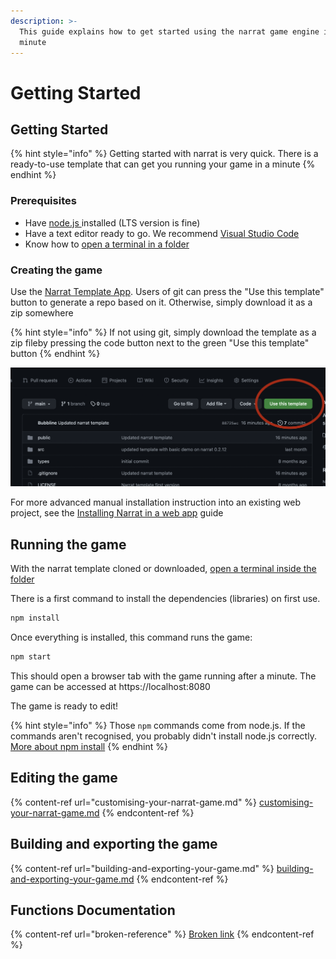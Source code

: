 ```yaml
---
description: >-
  This guide explains how to get started using the narrat game engine in a
  minute
---
```


# Getting Started

## Getting Started

{% hint style="info" %}
Getting started with narrat is very quick. There is a ready-to-use template that can get you running your game in a minute
{% endhint %}

### Prerequisites

* Have [node.js ](https://nodejs.org/en/)installed (LTS version is fine)
* Have a text editor ready to go. We recommend [Visual Studio Code](https://code.visualstudio.com/)
* Know how to [open a terminal in a folder](https://www.groovypost.com/howto/open-command-window-terminal-window-specific-folder-windows-mac-linux/)

### Creating the game

Use the [Narrat Template App](https://github.com/nialna/narrat-template). Users of git can press the "Use this template" button to generate a repo based on it. Otherwise, simply download it as a zip somewhere

{% hint style="info" %}
If not using git, simply download the template as a zip fileby pressing the code button next to the green "Use this template" button
{% endhint %}

![](<../.gitbook/assets/image (2).png>)

For more advanced manual installation instruction into an existing web project, see the [Installing Narrat in a web app](installing-narrat-in-a-web-app.md) guide

## Running the game

With the narrat template cloned or downloaded, [open a terminal inside the folder](https://www.groovypost.com/howto/open-command-window-terminal-window-specific-folder-windows-mac-linux/)

There is a first command to install the dependencies (libraries) on first use.

```bash
npm install
```

Once everything is installed, this command runs the game:

```bash
npm start
```

This should open a browser tab with the game running after a minute. The game can be accessed at https://localhost:8080

The game is ready to edit!

{% hint style="info" %}
Those `npm` commands come from node.js. If the commands aren't recognised, you probably didn't install node.js correctly. [More about npm install](https://www.stackchief.com/tutorials/npm%20install%20|%20how%20it%20works)
{% endhint %}

## Editing the game

{% content-ref url="customising-your-narrat-game.md" %}
[customising-your-narrat-game.md](customising-your-narrat-game.md)
{% endcontent-ref %}

## Building and exporting the game

{% content-ref url="building-and-exporting-your-game.md" %}
[building-and-exporting-your-game.md](building-and-exporting-your-game.md)
{% endcontent-ref %}

## Functions Documentation

{% content-ref url="broken-reference" %}
[Broken link](broken-reference)
{% endcontent-ref %}

